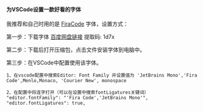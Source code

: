 
#### 为VSCode设置一款好看的字体

我推荐和自己时用的是 [FiraCode](https://github.com/tonsky/FiraCode) 字体，设置方式：

第一步：下载字体 [百度网盘链接](https://pan.baidu.com/s/1Dw-KJePx4Cl5B-WAnKQB4w) 提取码: 1d7x 

第二步：下载后打开压缩包，点击文件安装字体到电脑中。

第三步：在VSCode中配置使用该字体。
```
1、在vscode配置中搜索Editor: Font Family 并设置值为 'JetBrains Mono','Fira Code',Menlo,Monaco, 'Courier New', monospace

2、在配置中将连字打开（可以在设置中搜索fontLigatures关键词）
"editor.fontFamily": "'Fira Code','JetBrains Mono'",
"editor.fontLigatures": true,

```
